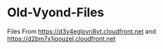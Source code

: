 # Old-Vyond-Files
Files From https://d3v4eglovri8yt.cloudfront.net and https://d2bm7x1jqouzel.cloudfront.net
